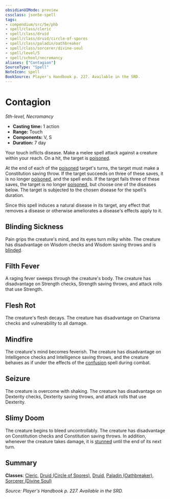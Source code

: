```yaml
---
obsidianUIMode: preview
cssclass: json5e-spell
tags:
- compendium/src/5e/phb
- spell/class/cleric
- spell/class/druid
- spell/class/druid/circle-of-spores
- spell/class/paladin/oathbreaker
- spell/class/sorcerer/divine-soul
- spell/level/5
- spell/school/necromancy
aliases: ["Contagion"]
SourceType: "Spell"
NoteIcon: spell
BookSource: Player's Handbook p. 227. Available in the SRD.
---
```

# Contagion
*5th-level, Necromancy*  

- **Casting time:** 1 action
- **Range:** Touch
- **Components:** V, S
- **Duration:** 7 day

Your touch inflicts disease. Make a melee spell attack against a creature within your reach. On a hit, the target is [poisoned](/3-Mechanics/CLI/rules/conditions.md#poisoned).

At the end of each of the [poisoned](/3-Mechanics/CLI/rules/conditions.md#poisoned) target's turns, the target must make a Constitution saving throw. If the target succeeds on three of these saves, it is no longer [poisoned](/3-Mechanics/CLI/rules/conditions.md#poisoned), and the spell ends. If the target fails three of these saves, the target is no longer [poisoned](/3-Mechanics/CLI/rules/conditions.md#poisoned), but choose one of the diseases below. The target is subjected to the chosen disease for the spell's duration.

Since this spell induces a natural disease in its target, any effect that removes a disease or otherwise ameliorates a disease's effects apply to it.

## Blinding Sickness

Pain grips the creature's mind, and its eyes turn milky white. The creature has disadvantage on Wisdom checks and Wisdom saving throws and is [blinded](/3-Mechanics/CLI/rules/conditions.md#blinded).

## Filth Fever

A raging fever sweeps through the creature's body. The creature has disadvantage on Strength checks, Strength saving throws, and attack rolls that use Strength.

## Flesh Rot

The creature's flesh decays. The creature has disadvantage on Charisma checks and vulnerability to all damage.

## Mindfire

The creature's mind becomes feverish. The creature has disadvantage on Intelligence checks and Intelligence saving throws, and the creature behaves as if under the effects of the [confusion](/3-Mechanics/CLI/spells/confusion.md) spell during combat.

## Seizure

The creature is overcome with shaking. The creature has disadvantage on Dexterity checks, Dexterity saving throws, and attack rolls that use Dexterity.

## Slimy Doom

The creature begins to bleed uncontrollably. The creature has disadvantage on Constitution checks and Constitution saving throws. In addition, whenever the creature takes damage, it is [stunned](/3-Mechanics/CLI/rules/conditions.md#stunned) until the end of its next turn.

## Summary

**Classes**: [Cleric](/3-Mechanics/CLI/classes/cleric.md), [Druid (Circle of Spores)](/3-Mechanics/CLI/classes/druid-circle-of-spores-tce.md), [Druid](/3-Mechanics/CLI/classes/druid.md), [Paladin (Oathbreaker)](/3-Mechanics/CLI/classes/paladin-oathbreaker.md), [Sorcerer (Divine Soul)](/3-Mechanics/CLI/classes/sorcerer-divine-soul-xge.md)

*Source: Player's Handbook p. 227. Available in the SRD.*